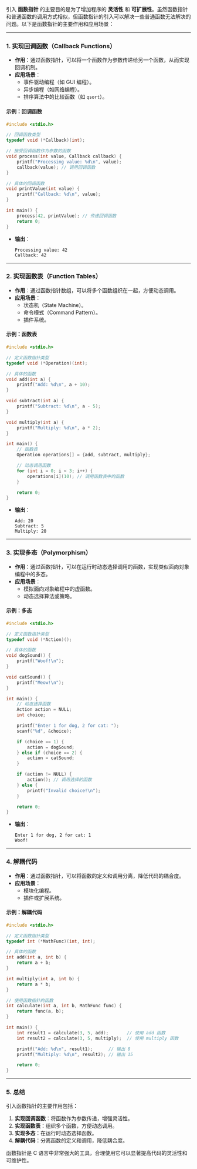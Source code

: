 引入 **函数指针** 的主要目的是为了增加程序的 **灵活性** 和 **可扩展性**。虽然函数指针和普通函数的调用方式相似，但函数指针的引入可以解决一些普通函数无法解决的问题。以下是函数指针的主要作用和应用场景：

---

### 1. **实现回调函数（Callback Functions）**
- **作用**：通过函数指针，可以将一个函数作为参数传递给另一个函数，从而实现回调机制。
- **应用场景**：
  - 事件驱动编程（如 GUI 编程）。
  - 异步编程（如网络编程）。
  - 排序算法中的比较函数（如 `qsort`）。

#### 示例：回调函数
```c
#include <stdio.h>

// 回调函数类型
typedef void (*Callback)(int);

// 接受回调函数作为参数的函数
void process(int value, Callback callback) {
    printf("Processing value: %d\n", value);
    callback(value); // 调用回调函数
}

// 具体的回调函数
void printValue(int value) {
    printf("Callback: %d\n", value);
}

int main() {
    process(42, printValue); // 传递回调函数
    return 0;
}
```

- **输出**：
  ```
  Processing value: 42
  Callback: 42
  ```

---

### 2. **实现函数表（Function Tables）**
- **作用**：通过函数指针数组，可以将多个函数组织在一起，方便动态调用。
- **应用场景**：
  - 状态机（State Machine）。
  - 命令模式（Command Pattern）。
  - 插件系统。

#### 示例：函数表
```c
#include <stdio.h>

// 定义函数指针类型
typedef void (*Operation)(int);

// 具体的函数
void add(int a) {
    printf("Add: %d\n", a + 10);
}

void subtract(int a) {
    printf("Subtract: %d\n", a - 5);
}

void multiply(int a) {
    printf("Multiply: %d\n", a * 2);
}

int main() {
    // 函数表
    Operation operations[] = {add, subtract, multiply};

    // 动态调用函数
    for (int i = 0; i < 3; i++) {
        operations[i](10); // 调用函数表中的函数
    }

    return 0;
}
```

- **输出**：
  ```
  Add: 20
  Subtract: 5
  Multiply: 20
  ```

---

### 3. **实现多态（Polymorphism）**
- **作用**：通过函数指针，可以在运行时动态选择调用的函数，实现类似面向对象编程中的多态。
- **应用场景**：
  - 模拟面向对象编程中的虚函数。
  - 动态选择算法或策略。

#### 示例：多态
```c
#include <stdio.h>

// 定义函数指针类型
typedef void (*Action)();

// 具体的函数
void dogSound() {
    printf("Woof!\n");
}

void catSound() {
    printf("Meow!\n");
}

int main() {
    // 动态选择函数
    Action action = NULL;
    int choice;

    printf("Enter 1 for dog, 2 for cat: ");
    scanf("%d", &choice);

    if (choice == 1) {
        action = dogSound;
    } else if (choice == 2) {
        action = catSound;
    }

    if (action != NULL) {
        action(); // 调用选择的函数
    } else {
        printf("Invalid choice!\n");
    }

    return 0;
}
```

- **输出**：
  ```
  Enter 1 for dog, 2 for cat: 1
  Woof!
  ```

---

### 4. **解耦代码**
- **作用**：通过函数指针，可以将函数的定义和调用分离，降低代码的耦合度。
- **应用场景**：
  - 模块化编程。
  - 插件或扩展系统。

#### 示例：解耦代码
```c
#include <stdio.h>

// 定义函数指针类型
typedef int (*MathFunc)(int, int);

// 具体的函数
int add(int a, int b) {
    return a + b;
}

int multiply(int a, int b) {
    return a * b;
}

// 使用函数指针的函数
int calculate(int a, int b, MathFunc func) {
    return func(a, b);
}

int main() {
    int result1 = calculate(3, 5, add);       // 使用 add 函数
    int result2 = calculate(3, 5, multiply);  // 使用 multiply 函数

    printf("Add: %d\n", result1);      // 输出 8
    printf("Multiply: %d\n", result2); // 输出 15

    return 0;
}
```

---

### 5. **总结**

引入函数指针的主要作用包括：
1. **实现回调函数**：将函数作为参数传递，增强灵活性。
2. **实现函数表**：组织多个函数，方便动态调用。
3. **实现多态**：在运行时动态选择函数。
4. **解耦代码**：分离函数的定义和调用，降低耦合度。

函数指针是 C 语言中非常强大的工具，合理使用它可以显著提高代码的灵活性和可维护性。